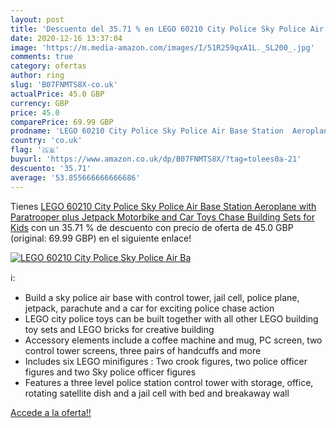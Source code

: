 ```yaml
---
layout: post
title: 'Descuento del 35.71 % en LEGO 60210 City Police Sky Police Air Ba'
date: 2020-12-16 13:37:04
image: 'https://m.media-amazon.com/images/I/51R259qxA1L._SL200_.jpg'
comments: true
category: ofertas
author: ring
slug: 'B07FNMTS8X-co.uk'
actualPrice: 45.0 GBP
currency: GBP
price: 45.0
comparePrice: 69.99 GBP
prodname: 'LEGO 60210 City Police Sky Police Air Base Station  Aeroplane with Paratrooper plus Jetpack  Motorbike and Car Toys  Chase Building Sets for Kids'
country: 'co.uk'
flag: '🇬🇧'
buyurl: 'https://www.amazon.co.uk/dp/B07FNMTS8X/?tag=tolees0a-21'
descuento: '35.71'
average: '53.855666666666686'
---
```


Tienes [LEGO 60210 City Police Sky Police Air Base Station  Aeroplane with Paratrooper plus Jetpack  Motorbike and Car Toys  Chase Building Sets for Kids](https://www.amazon.co.uk/dp/B07FNMTS8X/?tag=tolees0a-21) con un 35.71 % de descuento con precio de oferta de 45.0 GBP (original: 69.99 GBP) en el siguiente enlace!

[![LEGO 60210 City Police Sky Police Air Ba](https://m.media-amazon.com/images/I/51R259qxA1L._SL200_.jpg)](https://www.amazon.co.uk/dp/B07FNMTS8X/?tag=tolees0a-21)

ℹ️:

- Build a sky police air base with control tower, jail cell, police plane, jetpack, parachute and a car for exciting police chase action
- LEGO city police toys can be built together with all other LEGO building toy sets and LEGO bricks for creative building
- Accessory elements include a coffee machine and mug, PC screen, two control tower screens, three pairs of handcuffs and more
- Includes six LEGO minifigures : Two crook figures, two police officer figures and two Sky police officer figures
- Features a three level police station control tower with storage, office, rotating satellite dish and a jail cell with bed and breakaway wall

[Accede a la oferta!!](https://www.amazon.co.uk/dp/B07FNMTS8X/?tag=tolees0a-21)
